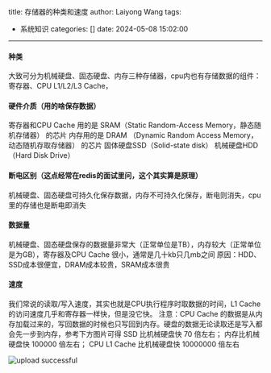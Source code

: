 title: 存储器的种类和速度
author: Laiyong Wang
tags:
  - 系统知识
categories: []
date: 2024-05-08 15:02:00
---
#### 种类
  大致可分为机械硬盘、固态硬盘、内存三种存储器，cpu内也有存储数据的组件：寄存器、CPU L1/L2/L3 Cache，
#### 硬件介质（用的啥保存数据）
  寄存器和CPU Cache 用的是 SRAM（Static Random-Access Memory，静态随机存储器） 的芯片
  内存用的是 DRAM （Dynamic Random Access Memory，动态随机存取存储器） 的芯片
  固体硬盘SSD（Solid-state disk）
  机械硬盘HDD（Hard Disk Drive）
  
#### 断电区别（这点经常在redis的面试里问，这个其实算是原理）
  机械硬盘、固态硬盘可持久化保存数据，内存不可持久化保存，断电则消失，cpu里的存储也是断电即消失
  
#### 数据量
  机械硬盘、固态硬盘保存的数据量非常大（正常单位是TB），内存较大（正常单位是为GB），寄存器及CPU Cache 很小，通常是几十kb只几mb之间
  原因：HDD、SSD成本很便宜，DRAM成本较贵，SRAM成本很贵
#### 速度
  我们常说的读取/写入速度，其实也就是CPU执行程序时取数据的时间，L1 Cache的访问速度几乎和寄存器一样快，但是没它快。
  注意：CPU Cache 的数据是从内存加载过来的，写回数据的时候也只写回到内存。硬盘的数据无论读取还是写入都会先一步到内存，参考下方图片可得
  SSD 比机械硬盘快 70 倍左右；
  内存比机械硬盘快 100000 倍左右；
  CPU L1 Cache 比机械硬盘快 10000000 倍左右
  
![upload successful](/images/pasted-36.png)
  